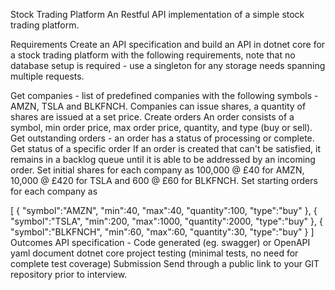 Stock Trading Platform
An Restful API implementation of a simple stock trading platform.

Requirements
Create an API specification and build an API in dotnet core for a stock trading platform with the following requirements, note that no database setup is required - use a singleton for any storage needs spanning multiple requests.

Get companies - list of predefined companies with the following symbols - AMZN, TSLA and BLKFNCH.
Companies can issue shares, a quantity of shares are issued at a set price.
Create orders
An order consists of a symbol, min order price, max order price, quantity, and type (buy or sell).
Get outstanding orders - an order has a status of processing or complete.
Get status of a specific order
If an order is created that can't be satisfied, it remains in a backlog queue until it is able to be addressed by an incoming order.
Set initial shares for each company as 100,000 @ £40 for AMZN, 10,000 @ £420 for TSLA and 600 @ £60 for BLKFNCH. Set starting orders for each company as

[
  { "symbol":"AMZN", "min":40, "max":40, "quantity":100, "type":"buy" },
  { "symbol":"TSLA", "min":200, "max":1000, "quantity":2000, "type":"buy" },
  { "symbol":"BLKFNCH", "min":60, "max":60, "quantity":30, "type":"buy" }
]
Outcomes
API specification - Code generated (eg. swagger) or OpenAPI yaml document
dotnet core project
testing (minimal tests, no need for complete test coverage)
Submission
Send through a public link to your GIT repository prior to interview.